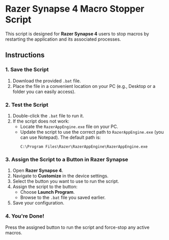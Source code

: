 # Razer Synapse 4 Macro Stopper Script

This script is designed for **Razer Synapse 4** users to stop macros by restarting the application and its associated processes.

## Instructions

### 1. Save the Script
1. Download the provided `.bat` file.
2. Place the file in a convenient location on your PC (e.g., Desktop or a folder you can easily access).

### 2. Test the Script
1. Double-click the `.bat` file to run it.
2. If the script does not work:
   - Locate the `RazerAppEngine.exe` file on your PC.
   - Update the script to use the correct path to `RazerAppEngine.exe` (you can use Notepad). The default path is:
     ```
     C:\Program Files\Razer\RazerAppEngine\RazerAppEngine.exe
     ```

### 3. Assign the Script to a Button in Razer Synapse
1. Open **Razer Synapse 4**.
2. Navigate to **Customize** in the device settings.
3. Select the button you want to use to run the script.
4. Assign the script to the button:
   - Choose **Launch Program**.
   - Browse to the `.bat` file you saved earlier.
5. Save your configuration.

### 4. You're Done!
Press the assigned button to run the script and force-stop any active macros.
